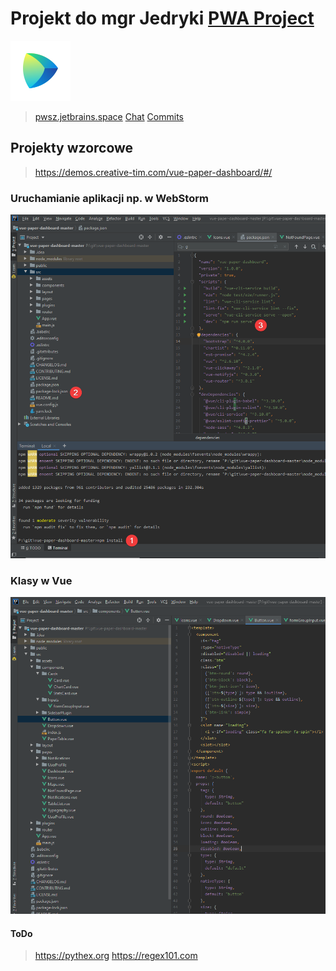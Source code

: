 # Projekt do mgr Jedryki [PWA Project](https://github.com/Mario62/RWD_TS/projects/1)

![Space_Icon](./docs/space_icon.svg) 
> [pwsz.jetbrains.space](https://pwsz.jetbrains.space)
> [Chat](https://pwsz.jetbrains.space/im/group/1Bdbrz1w1iEc)
> [Commits](https://pwsz.jetbrains.space/p/nos/code/vuePWA/commits)

## Projekty wzorcowe 
> https://demos.creative-tim.com/vue-paper-dashboard/#/
### Uruchamianie aplikacji np. w WebStorm
![vue_crate_app](./docs/inteli.png)

### Klasy w Vue 
![Klasy](./docs/class.png)

#### ToDo

> https://pythex.org
> https://regex101.com


